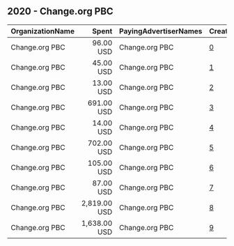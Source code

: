 ## 2020 - Change.org PBC 
|OrganizationName|Spent|PayingAdvertiserNames|CreativeUrls|Impressions|Genders|AgeBrackets|CountryCodes|BillingAddresses|CandidateBallotInformation|
|:---|---:|:---|:---|---:|:---|:---|:---|:---|:---|
|Change.org PBC|96.00 USD|Change.org PBC|[0](https://www.snap.com/political-ads/asset/0cc0b2857357d2dbdb649e9d0c3b1e481c5614575d55e46c824e1b9e5cd88fdb?mediaType=png)|60,234||16+|united states|US||
|Change.org PBC|45.00 USD|Change.org PBC|[1](https://www.snap.com/political-ads/asset/f6d18cdf96bb198f741ea77ceeb67795246a9cb0ade642c3539df76dbd6a2f63?mediaType=png)|33,612||16+|united states|US||
|Change.org PBC|13.00 USD|Change.org PBC|[2](https://www.snap.com/political-ads/asset/0cc0b2857357d2dbdb649e9d0c3b1e481c5614575d55e46c824e1b9e5cd88fdb?mediaType=png)|10,203||16+|united states|US||
|Change.org PBC|691.00 USD|Change.org PBC|[3](https://www.snap.com/political-ads/asset/bbfaf3930551fefa7da602c31bfd77bc78d12a3409da0f7bd60b64180040e0ac?mediaType=png)|502,913||16+|united states|US||
|Change.org PBC|14.00 USD|Change.org PBC|[4](https://www.snap.com/political-ads/asset/60d9fc96d19daf1b251f351c30bd620ed19f7839e349666062d925ffb501f5bd?mediaType=png)|10,717||16+|united states|US||
|Change.org PBC|702.00 USD|Change.org PBC|[5](https://www.snap.com/political-ads/asset/5b5bf18108f151a110071c3c1c108488184dd5a8fe50fec31699d085005eba93?mediaType=mp4)|572,985||16+|united states|US||
|Change.org PBC|105.00 USD|Change.org PBC|[6](https://www.snap.com/political-ads/asset/bbfaf3930551fefa7da602c31bfd77bc78d12a3409da0f7bd60b64180040e0ac?mediaType=png)|83,538||16+|united states|US||
|Change.org PBC|87.00 USD|Change.org PBC|[7](https://www.snap.com/political-ads/asset/60d9fc96d19daf1b251f351c30bd620ed19f7839e349666062d925ffb501f5bd?mediaType=png)|55,666||16+|united states|US||
|Change.org PBC|2,819.00 USD|Change.org PBC|[8](https://www.snap.com/political-ads/asset/f6d18cdf96bb198f741ea77ceeb67795246a9cb0ade642c3539df76dbd6a2f63?mediaType=png)|2,026,451||16+|united states|US||
|Change.org PBC|1,638.00 USD|Change.org PBC|[9](https://www.snap.com/political-ads/asset/5b5bf18108f151a110071c3c1c108488184dd5a8fe50fec31699d085005eba93?mediaType=mp4)|1,258,524||16+|united states|US||
